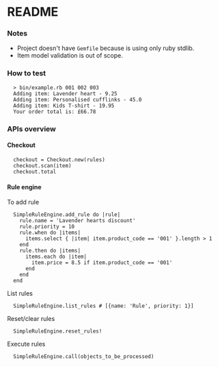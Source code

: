 # README

### Notes

* Project doesn't have `Gemfile` because is using only ruby stdlib.
* Item model validation is out of scope.

### How to test

```
  > bin/example.rb 001 002 003
  Adding item: Lavender heart - 9.25
  Adding item: Personalised cufflinks - 45.0
  Adding item: Kids T-shirt - 19.95
  Your order total is: £66.78
```

### APIs overview

#### Checkout

```
  checkout = Checkout.new(rules)
  checkout.scan(item)
  checkout.total
```

#### Rule engine

To add rule

```
  SimpleRuleEngine.add_rule do |rule|
    rule.name = 'Lavender hearts discount'
    rule.priority = 10
    rule.when do |items|
      items.select { |item| item.product_code == '001' }.length > 1
    end
    rule.then do |items|
      items.each do |item|
        item.price = 8.5 if item.product_code == '001'
      end
    end
  end
```

List rules

```
  SimpleRuleEngine.list_rules # [{name: 'Rule', priority: 1}]
```

Reset/clear rules

```
  SimpleRuleEngine.reset_rules!
```

Execute rules

```
  SimpleRuleEngine.call(objects_to_be_processed)
```

